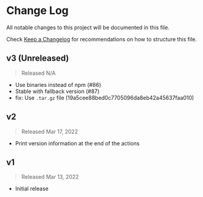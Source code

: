 # Change Log

All notable changes to this project will be documented in this file.

Check [Keep a Changelog](http://keepachangelog.com/) for recommendations on how to structure this file.

## v3 (Unreleased)
> Released N/A

* Use binaries instead of npm (#86)
* Stable with fallback version (#87)
* fix: Use `.tar.gz` file (19a5cee88bed0c7705096da8eb42a45637faa010)

## v2
> Released Mar 17, 2022

* Print version information at the end of the actions

## v1
> Released Mar 13, 2022

* Initial release
